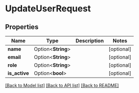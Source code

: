# UpdateUserRequest

## Properties

Name | Type | Description | Notes
------------ | ------------- | ------------- | -------------
**name** | Option<**String**> |  | [optional]
**email** | Option<**String**> |  | [optional]
**role** | Option<**String**> |  | [optional]
**is_active** | Option<**bool**> |  | [optional]

[[Back to Model list]](../README.md#documentation-for-models) [[Back to API list]](../README.md#documentation-for-api-endpoints) [[Back to README]](../README.md)


